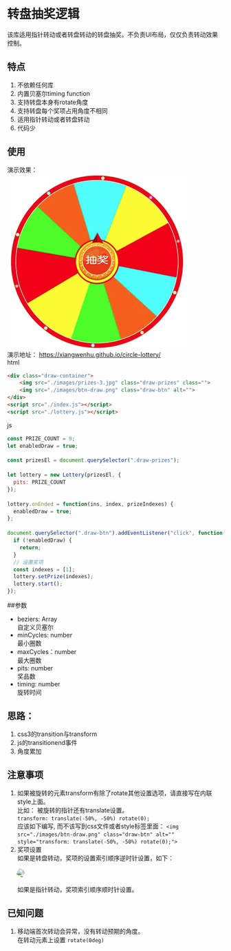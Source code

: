 # 转盘抽奖逻辑
该库适用指针转动或者转盘转动的转盘抽奖。不负责UI布局，仅仅负责转动效果控制。

## 特点
1. 不依赖任何库
2. 内置贝塞尔timing function
3. 支持转盘本身有rotate角度
4. 支持转盘每个奖项占用角度不相同
5. 适用指针转动或者转盘转动
6. 代码少

## 使用
演示效果：  
![xx](./docs/cLottery.gif)   
演示地址： https://xiangwenhu.github.io/circle-lottery/  
html
```html
<div class="draw-container">
    <img src="./images/prizes-3.jpg" class="draw-prizes" class="">
    <img src="./images/btn-draw.png" class="draw-btn" alt="">   
</div>
<script src="./index.js"></script>
<script src="./lottery.js"></script>

```
js
```js
const PRIZE_COUNT = 9;
let enabledDraw = true;

const prizesEl = document.querySelector(".draw-prizes");

let lottery = new Lottery(prizesEl, {
  pits: PRIZE_COUNT
});

lottery.onEnded = function(ins, index, prizeIndexes) {
  enabledDraw = true;
};

document.querySelector(".draw-btn").addEventListener("click", function() {
  if (!enabledDraw) {
    return;
  }
  // 设置奖项
  const indexes = [1];
  lottery.setPrize(indexes);
  lottery.start();
});

```
##参数
* beziers: Array   
自定义贝塞尔
* minCycles: number  
最小圈数
* maxCycles：number   
最大圈数   
* pits: number  
奖品数
* timing: number  
旋转时间


## 思路：
1. css3的transition与transform
2. js的transitionend事件
3. 角度累加



## 注意事项
1. 如果被旋转的元素transform有除了rotate其他设置选项，请直接写在内联style上面。   
比如： 被旋转的指针还有translate设置。  
`transform: translate(-50%, -50%) rotate(0);`   
应该如下编写, 而不该写到css文件或者style标签里面：
`<img src="./images/btn-draw.png" class="draw-btn" alt="" style="transform: translate(-50%, -50%) rotate(0);">`
2. 奖项设置    
   如果是转盘转动，奖项的设置索引顺序逆时针设置，如下：  
    <br>
   <img src="https://xiangwenhu.github.io/circle-lottery/images/prizes-2.jpg" style="transform: rotate(30deg)" height="150px">
   <br> <br>
   如果是指针转动，奖项索引顺序顺时针设置。


## 已知问题
1. 移动端首次转动会异常，没有转动预期的角度。   
   在转动元素上设置 `rotate(0deg)`